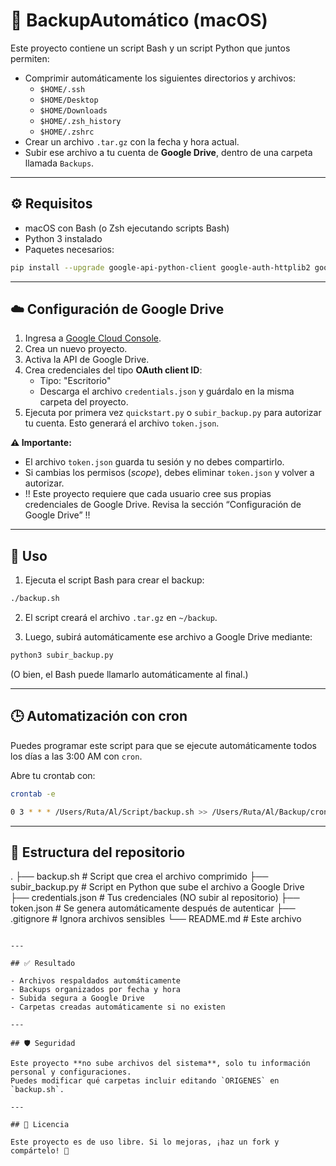 # 🧰 BackupAutomático (macOS)

Este proyecto contiene un script Bash y un script Python que juntos permiten:

- Comprimir automáticamente los siguientes directorios y archivos:
  - `$HOME/.ssh`
  - `$HOME/Desktop`
  - `$HOME/Downloads`
  - `$HOME/.zsh_history`
  - `$HOME/.zshrc`
- Crear un archivo `.tar.gz` con la fecha y hora actual.
- Subir ese archivo a tu cuenta de **Google Drive**, dentro de una carpeta llamada `Backups`.

---

## ⚙️ Requisitos

- macOS con Bash (o Zsh ejecutando scripts Bash)
- Python 3 instalado
- Paquetes necesarios:

```bash
pip install --upgrade google-api-python-client google-auth-httplib2 google-auth-oauthlib
```

---

## ☁️ Configuración de Google Drive

1. Ingresa a [Google Cloud Console](https://console.cloud.google.com/welcome).
2. Crea un nuevo proyecto.
3. Activa la API de Google Drive.
4. Crea credenciales del tipo **OAuth client ID**:
   - Tipo: "Escritorio"
   - Descarga el archivo `credentials.json` y guárdalo en la misma carpeta del proyecto.
5. Ejecuta por primera vez `quickstart.py` o `subir_backup.py` para autorizar tu cuenta. Esto generará el archivo `token.json`.

**⚠️ Importante:**  
- El archivo `token.json` guarda tu sesión y no debes compartirlo.
- Si cambias los permisos (*scope*), debes eliminar `token.json` y volver a autorizar.
- !! Este proyecto requiere que cada usuario cree sus propias credenciales de Google Drive. Revisa la sección “Configuración de Google Drive” !! 

---

## 🚀 Uso

1. Ejecuta el script Bash para crear el backup:

```bash
./backup.sh
```

2. El script creará el archivo `.tar.gz` en `~/backup`.

3. Luego, subirá automáticamente ese archivo a Google Drive mediante:

```bash
python3 subir_backup.py
```

(O bien, el Bash puede llamarlo automáticamente al final.)

---
## 🕒 Automatización con cron

Puedes programar este script para que se ejecute automáticamente todos los días a las 3:00 AM con `cron`.

Abre tu crontab con:

```bash
crontab -e

0 3 * * * /Users/Ruta/Al/Script/backup.sh >> /Users/Ruta/Al/Backup/cron_backup.log 2>&1
```
---

## 📁 Estructura del repositorio

.
├── backup.sh            # Script que crea el archivo comprimido
├── subir_backup.py      # Script en Python que sube el archivo a Google Drive
├── credentials.json     # Tus credenciales (NO subir al repositorio)
├── token.json           # Se genera automáticamente después de autenticar
├── .gitignore           # Ignora archivos sensibles
└── README.md            # Este archivo
```

---

## ✅ Resultado

- Archivos respaldados automáticamente
- Backups organizados por fecha y hora
- Subida segura a Google Drive
- Carpetas creadas automáticamente si no existen

---

## 🛡️ Seguridad

Este proyecto **no sube archivos del sistema**, solo tu información personal y configuraciones.  
Puedes modificar qué carpetas incluir editando `ORIGENES` en `backup.sh`.

---

## 📌 Licencia

Este proyecto es de uso libre. Si lo mejoras, ¡haz un fork y compártelo! 🚀
